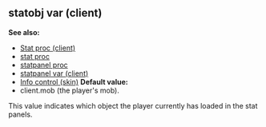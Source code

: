 ## statobj var (client)
**See also:**
*   [Stat proc (client)](/ref/client/proc/Stat.md) 
*   [stat proc](/ref/proc/stat.md) 
*   [statpanel proc](/ref/proc/statpanel.md) 
*   [statpanel var (client)](/ref/client/var/statpanel.md) 
*   [Info control (skin)](/ref/%7Bskin%7D/control/info.md) <!-- -->
**Default value:**
*   client.mob (the player\'s mob).


This value indicates which object the player currently has
loaded in the stat panels.